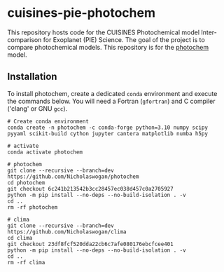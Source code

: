 # cuisines-pie-photochem

This repository hosts code for the CUISINES Photochemical model Inter-comparison for Exoplanet (PIE) Science. The goal of the project is to compare photochemical models. This repository is for the [photochem](https://github.com/Nicholaswogan/photochem) model.

## Installation

To install photochem, create a dedicated `conda` environment and execute the commands below. You will need a Fortran (`gfortran`) and C compiler ('clang' or GNU `gcc`).

```
# Create conda environment
conda create -n photochem -c conda-forge python=3.10 numpy scipy pyyaml scikit-build cython jupyter cantera matplotlib numba h5py

# activate
conda activate photochem

# photochem
git clone --recursive --branch=dev https://github.com/Nicholaswogan/photochem
cd photochem
git checkout 6c241b213542b3cc28457ec038d457c0a2705927
python -m pip install --no-deps --no-build-isolation . -v
cd ..
rm -rf photochem

# clima
git clone --recursive --branch=dev https://github.com/Nicholaswogan/clima
cd clima
git checkout 23df8fcf520dda22cb6c7afe080176ebcfcee401
python -m pip install --no-deps --no-build-isolation . -v
cd ..
rm -rf clima
```